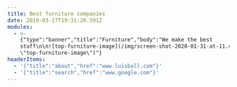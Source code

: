 ```yaml
---
title: Best furniture companies
date: 2019-03-17T19:31:20.591Z
modules:
  - >-
    {"type":"banner","title":"Furniture","body":"We make the best
    stuff\n\n![top-furniture-image](/img/screen-shot-2020-01-31-at-11.47.43-am.png
    \"top-furniture-image\")"}
headerItems:
  - '{"title":"about","href":"www.luisball.com"}'
  - '{"title":"search","href":"www.google.com"}'
---
```


